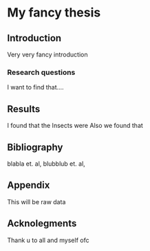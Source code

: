 # My fancy thesis

## Introduction
Very very fancy introduction

### Research questions
I want to find that....

## Results
I found that the Insects were
Also we found that

## Bibliography
blabla et. al,
blubblub et. al,

## Appendix
This will be raw data

## Acknolegments
Thank u to all and myself ofc
